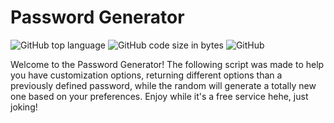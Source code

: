 # Password Generator

![GitHub top language](https://img.shields.io/github/languages/top/gustavocampanha/password_generator) ![GitHub code size in bytes](https://img.shields.io/github/languages/code-size/gustavocampanha/password_generator) ![GitHub](https://img.shields.io/github/license/gustavocampanha/password_generator)

Welcome to the Password Generator! The following script was made to help you have customization options, returning different options than a previously defined password, while the random will generate a totally new one based on your preferences. Enjoy while it's a free service hehe, just joking!
